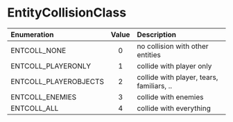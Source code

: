 # EntityCollisionClass

| Enumeration | Value | Description |
| :--- | :---: | :--- |
| ENTCOLL\_NONE | 0 | no collision with other entities |
| ENTCOLL\_PLAYERONLY | 1 | collide with player only |
| ENTCOLL\_PLAYEROBJECTS | 2 | collide with player, tears, familiars, .. |
| ENTCOLL\_ENEMIES | 3 | collide with enemies |
| ENTCOLL\_ALL | 4 | collide with everything |

